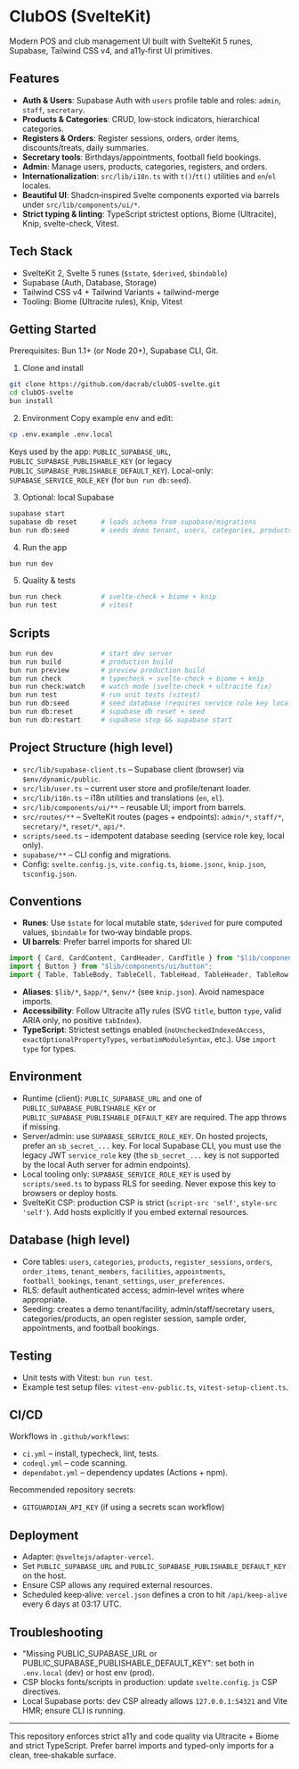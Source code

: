 # ClubOS (SvelteKit)

Modern POS and club management UI built with SvelteKit 5 runes, Supabase, Tailwind CSS v4, and a11y‑first UI primitives.

## Features
- **Auth & Users**: Supabase Auth with `users` profile table and roles: `admin`, `staff`, `secretary`.
- **Products & Categories**: CRUD, low‑stock indicators, hierarchical categories.
- **Registers & Orders**: Register sessions, orders, order items, discounts/treats, daily summaries.
- **Secretary tools**: Birthdays/appointments, football field bookings.
- **Admin**: Manage users, products, categories, registers, and orders.
- **Internationalization**: `src/lib/i18n.ts` with `t()`/`tt()` utilities and `en`/`el` locales.
- **Beautiful UI**: Shadcn‑inspired Svelte components exported via barrels under `src/lib/components/ui/*`.
- **Strict typing & linting**: TypeScript strictest options, Biome (Ultracite), Knip, svelte-check, Vitest.

## Tech Stack
- SvelteKit 2, Svelte 5 runes (`$state`, `$derived`, `$bindable`)
- Supabase (Auth, Database, Storage)
- Tailwind CSS v4 + Tailwind Variants + tailwind-merge
- Tooling: Biome (Ultracite rules), Knip, Vitest

## Getting Started
Prerequisites: Bun 1.1+ (or Node 20+), Supabase CLI, Git.

1) Clone and install
```bash
git clone https://github.com/dacrab/clubOS-svelte.git
cd clubOS-svelte
bun install
```

2) Environment
Copy example env and edit:
```bash
cp .env.example .env.local
```

Keys used by the app: `PUBLIC_SUPABASE_URL`, `PUBLIC_SUPABASE_PUBLISHABLE_KEY` (or legacy `PUBLIC_SUPABASE_PUBLISHABLE_DEFAULT_KEY`). Local-only: `SUPABASE_SERVICE_ROLE_KEY` (for `bun run db:seed`).

3) Optional: local Supabase
```bash
supabase start
supabase db reset      # loads schema from supabase/migrations
bun run db:seed        # seeds demo tenant, users, categories, products, orders
```

4) Run the app
```bash
bun run dev
```

5) Quality & tests
```bash
bun run check          # svelte-check + biome + knip
bun run test           # vitest
```

## Scripts
```bash
bun run dev            # start dev server
bun run build          # production build
bun run preview        # preview production build
bun run check          # typecheck + svelte-check + biome + knip
bun run check:watch    # watch mode (svelte-check + ultracite fix)
bun run test           # run unit tests (vitest)
bun run db:seed        # seed database (requires service role key locally)
bun run db:reset       # supabase db reset + seed
bun run db:restart     # supabase stop && supabase start
```

## Project Structure (high level)
- `src/lib/supabase-client.ts` – Supabase client (browser) via `$env/dynamic/public`.
- `src/lib/user.ts` – current user store and profile/tenant loader.
- `src/lib/i18n.ts` – i18n utilities and translations (`en`, `el`).
- `src/lib/components/ui/**` – reusable UI; import from barrels.
- `src/routes/**` – SvelteKit routes (pages + endpoints): `admin/*`, `staff/*`, `secretary/*`, `reset/*`, `api/*`.
- `scripts/seed.ts` – idempotent database seeding (service role key, local only).
- `supabase/**` – CLI config and migrations.
- Config: `svelte.config.js`, `vite.config.ts`, `biome.jsonc`, `knip.json`, `tsconfig.json`.

## Conventions
- **Runes**: Use `$state` for local mutable state, `$derived` for pure computed values, `$bindable` for two‑way bindable props.
- **UI barrels**: Prefer barrel imports for shared UI:
```ts
import { Card, CardContent, CardHeader, CardTitle } from "$lib/components/ui/card";
import { Button } from "$lib/components/ui/button";
import { Table, TableBody, TableCell, TableHead, TableHeader, TableRow } from "$lib/components/ui/table";
```
- **Aliases**: `$lib/*`, `$app/*`, `$env/*` (see `knip.json`). Avoid namespace imports.
- **Accessibility**: Follow Ultracite a11y rules (SVG `title`, button `type`, valid ARIA only, no positive `tabIndex`).
- **TypeScript**: Strictest settings enabled (`noUncheckedIndexedAccess`, `exactOptionalPropertyTypes`, `verbatimModuleSyntax`, etc.). Use `import type` for types.

## Environment
- Runtime (client): `PUBLIC_SUPABASE_URL` and one of `PUBLIC_SUPABASE_PUBLISHABLE_KEY` or `PUBLIC_SUPABASE_PUBLISHABLE_DEFAULT_KEY` are required. The app throws if missing.
- Server/admin: use `SUPABASE_SERVICE_ROLE_KEY`. On hosted projects, prefer an `sb_secret_...` key. For local Supabase CLI, you must use the legacy JWT `service_role` key (the `sb_secret_...` key is not supported by the local Auth server for admin endpoints).
- Local tooling only: `SUPABASE_SERVICE_ROLE_KEY` is used by `scripts/seed.ts` to bypass RLS for seeding. Never expose this key to browsers or deploy hosts.
- SvelteKit CSP: production CSP is strict (`script-src 'self'`, `style-src 'self'`). Add hosts explicitly if you embed external resources.

## Database (high level)
- Core tables: `users`, `categories`, `products`, `register_sessions`, `orders`, `order_items`, `tenant_members`, `facilities`, `appointments`, `football_bookings`, `tenant_settings`, `user_preferences`.
- RLS: default authenticated access; admin‑level writes where appropriate.
- Seeding: creates a demo tenant/facility, admin/staff/secretary users, categories/products, an open register session, sample order, appointments, and football bookings.

## Testing
- Unit tests with Vitest: `bun run test`.
- Example test setup files: `vitest-env-public.ts`, `vitest-setup-client.ts`.

## CI/CD
Workflows in `.github/workflows`:
- `ci.yml` – install, typecheck, lint, tests.
- `codeql.yml` – code scanning.
- `dependabot.yml` – dependency updates (Actions + npm).

Recommended repository secrets:
- `GITGUARDIAN_API_KEY` (if using a secrets scan workflow)

## Deployment
- Adapter: `@sveltejs/adapter-vercel`.
- Set `PUBLIC_SUPABASE_URL` and `PUBLIC_SUPABASE_PUBLISHABLE_DEFAULT_KEY` on the host.
- Ensure CSP allows any required external resources.
 - Scheduled keep‑alive: `vercel.json` defines a cron to hit `/api/keep-alive` every 6 days at 03:17 UTC.

## Troubleshooting
- "Missing PUBLIC_SUPABASE_URL or PUBLIC_SUPABASE_PUBLISHABLE_DEFAULT_KEY": set both in `.env.local` (dev) or host env (prod).
- CSP blocks fonts/scripts in production: update `svelte.config.js` CSP directives.
- Local Supabase ports: dev CSP already allows `127.0.0.1:54321` and Vite HMR; ensure CLI is running.

---
This repository enforces strict a11y and code quality via Ultracite + Biome and strict TypeScript. Prefer barrel imports and typed-only imports for a clean, tree‑shakable surface.
